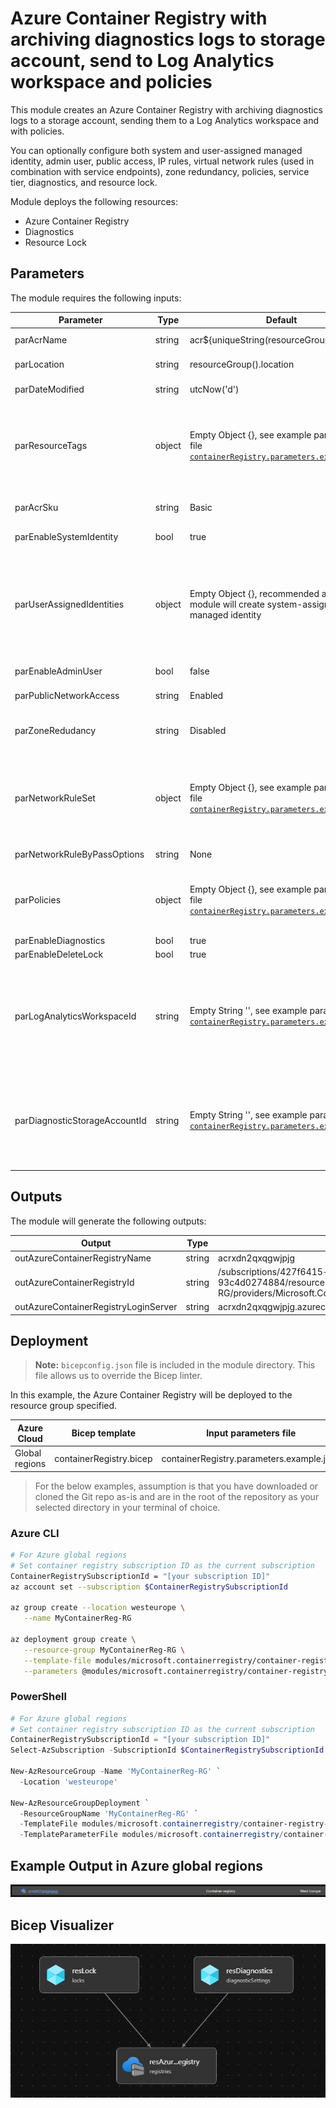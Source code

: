 # Azure Container Registry with archiving diagnostics logs to storage account, send to Log Analytics workspace and policies

This module creates an Azure Container Registry with archiving diagnostics logs to a storage account, sending them to a Log Analytics workspace and with policies. 

You can optionally configure both system and user-assigned managed identity, admin user, public access, IP rules, virtual network rules (used in combination with service endpoints), zone redundancy, policies, service tier, diagnostics, and resource lock.

Module deploys the following resources:

- Azure Container Registry
- Diagnostics
- Resource Lock

## Parameters

The module requires the following inputs:

 | Parameter                     | Type   | Default                                                                                                                             | Description                                                                                                                                                                                                                                                                                                                                                                                                                               | Requirement                   | Example                      |
 | ----------------------------- | ------ | ---------------------------------------------------------------------------------------------------- | ----------------------------------------------------------------------------------------------------------------------------------------------------------------------------------------------------------------------------------------------------------------------------------------------------------------------------------------------------------------------------------------------------------------------------------------- | ----------------------------- | ---------------------------- |
 | parAcrName                    | string | acr${uniqueString(resourceGroup().id)}                                                                                                | Name of Azure Container Registry to deploy | 5-50 char | acrxdn2qxqgwjpjg
 | parLocation                   | string | resourceGroup().location                                                                                                              | Location where Azure Container Registry will be deployed | Valid Azure Region | westeurope
 | parDateModified               | string | utcNow('d')                                                                                                                           | Tag to be applied to resource when deployed | None | See Default
 | parResourceTags               | object | Empty Object {}, see example parameters file [`containerRegistry.parameters.example.json`](containerRegistry.parameters.example.json) | Tags to be applied to resource when deployed. If parResourceTags is not desired as an empty object, it should be used as the input parameter in the parameter file, i.e "parResourceTags": {"value": {} }''' | None | See Default
 | parAcrSku                     | string | Basic                                                                                                                                 | Azure Container Registry service tier | Basic or Standard or Premium | Premium
 | parEnableSystemIdentity       | bool   | true                                                                                                                                  | Enable system-assigned managed identity | None | true
 | parUserAssignedIdentities     | object | Empty Object {}, recommended as empty, module will create system-assigned managed identity                                            | The list of user-assigned managed identity resource ids to associate with the Azure Container Registry. If parUserAssignedIdentities is not desired as an empty object, it should be used as the input parameter in the parameter file, i.e "parUserAssignedIdentities ": {"value": {} }''' | None | See Default
 | parEnableAdminUser            | bool   | false                                                                                                                                 | Enable admin user on Azure Container Registry | None | false
 | parPublicNetworkAccess        | string | Enabled                                                                                                                               | Enable public network access | Disabled or Enabled | Enabled
 | parZoneRedudancy              | string | Disabled                                                                                                                              | Zone redundancy, Azure Container Registry is minimum replicated across three seperate zones | Disabled or Enabled | Disabled
 | parNetworkRuleSet             | object | Empty Object {}, see example parameters file [`containerRegistry.parameters.example.json`](containerRegistry.parameters.example.json) | The network rule set for a container registry. If parNetworkRuleSet is not desired as an empty object, it should be used as the input parameter in the parameter file, i.e "parNetworkRuleSet": {"value": {} }''' | None | See Default
 | parNetworkRuleByPassOptions   | string | None                                                                                                                                  | Allow trusted Azure services to access restricted registry | AzureServices or None | None
 | parPolicies                   | object | Empty Object {}, see example parameters file [`containerRegistry.parameters.example.json`](containerRegistry.parameters.example.json) | Azure Container Registry policies. If parPolicies is not desired as an empty object, it should be used as the input parameter in the parameter file, i.e "parPolicies": {"value": {} }''' | None | See Default
 | parEnableDiagnostics          | bool   | true                                                                                                                                  | Diagnostic logs | None | true
 | parEnableDeleteLock           | bool   | true                                                                                                                                  | Delete lock | None | true
 | parLogAnalyticsWorkspaceId    | string | Empty String '', see example parameters file [`containerRegistry.parameters.example.json`](containerRegistry.parameters.example.json) | Log analytics workspace resource id. Only required if parEnableDiagnostics is set to true. If parLogAnalyticsWorkspaceId is not desired as an empty string, it should be used as the input parameter in the parameter file, i.e "parLogAnalyticsWorkspaceId": {"value": {} }''' | None | See Default
 | parDiagnosticStorageAccountId | string | Empty String '', see example parameters file [`containerRegistry.parameters.example.json`](containerRegistry.parameters.example.json) | Storage account resource id. Only required if parEnableDiagnostics is set to true. If parDiagnosticStorageAccountId is not desired as an empty string, it should be used as the input parameter in the parameter file, i.e "parDiagnosticStorageAccountId": {"value": {} }''' | None | See Default

## Outputs

The module will generate the following outputs:

| Output                               | Type   | Example                                                                                                                                                |
| -------------------------            | ------ | ------------------------------------------------------------------------------------------------------------------------------------------------------ |
| outAzureContainerRegistryName        | string | acrxdn2qxqgwjpjg                                                                                                                                       |
| outAzureContainerRegistryId          | string | /subscriptions/427f6415-fa22-44d4-b682-93c4d0274884/resourceGroups/MyContainerReg-RG/providers/Microsoft.ContainerRegistry/registries/acrxdn2qxqgwjpjg |
| outAzureContainerRegistryLoginServer | string | acrxdn2qxqgwjpjg.azurecr.io                                                                                                                            |

## Deployment
> **Note:** `bicepconfig.json` file is included in the module directory. This file allows us to override the Bicep linter.

In this example, the Azure Container Registry will be deployed to the resource group specified.

 | Azure Cloud    | Bicep template          | Input parameters file                     |
 | -------------- | ----------------------- | ----------------------------------------- |
 | Global regions | containerRegistry.bicep | containerRegistry.parameters.example.json |

> For the below examples, assumption is that you have downloaded or cloned the Git repo as-is and are in the root of the repository as your selected directory in your terminal of choice.

### Azure CLI

```bash
# For Azure global regions
# Set container registry subscription ID as the current subscription 
ContainerRegistrySubscriptionId = "[your subscription ID]"
az account set --subscription $ContainerRegistrySubscriptionId

az group create --location westeurope \
   --name MyContainerReg-RG

az deployment group create \
   --resource-group MyContainerReg-RG \
   --template-file modules/microsoft.containerregistry/container-registry-with-archive-storage-account-diagnostics-log-analytics-and-policy/containerRegistry.bicep \
   --parameters @modules/microsoft.containerregistry/container-registry-with-archive-storage-account-diagnostics-log-analytics-and-policy/containerRegistry.parameters.example.json  
```

### PowerShell

```powershell
# For Azure global regions
# Set container registry subscription ID as the current subscription 
ContainerRegistrySubscriptionId = "[your subscription ID]"
Select-AzSubscription -SubscriptionId $ContainerRegistrySubscriptionId

New-AzResourceGroup -Name 'MyContainerReg-RG' `
  -Location 'westeurope'
  
New-AzResourceGroupDeployment `
  -ResourceGroupName 'MyContainerReg-RG' `
  -TemplateFile modules/microsoft.containerregistry/container-registry-with-archive-storage-account-diagnostics-log-analytics-and-policy/containerRegistry.bicep `
  -TemplateParameterFile modules/microsoft.containerregistry/container-registry-with-archive-storage-account-diagnostics-log-analytics-and-policy/containerRegistry.parameters.example.json
```

## Example Output in Azure global regions

![Example Deployment Output](media/AzureContainerRegistryExampleDeploymentOutput.png "Example Deployment Output in Azure global regions")

## Bicep Visualizer

![Bicep Visualizer](media/AzureContainerRegistryBicepVisualizer.png "Bicep Visualizer")